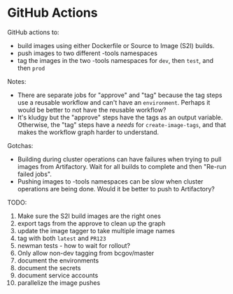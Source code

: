 # GitHub Actions

GitHub actions to:
- build images using either Dockerfile or Source to Image (S2I) builds.
- push images to two different -tools namespaces
- tag the images in the two -tools namespaces for `dev`, then `test`, and then `prod`

Notes:
- There are separate jobs for "approve" and "tag" because the tag steps use a reusable workflow and can't have an `environment`. Perhaps it would be better to not have the reusable workflow?
- It's kludgy but the "approve" steps have the tags as an output variable. Otherwise, the "tag" steps have a *needs* for `create-image-tags`, and that makes the workflow graph harder to understand.

Gotchas:
- Building during cluster operations can have failures when trying to pull images from Artifactory. Wait for all builds to complete and then "Re-run failed jobs".
- Pushing images to -tools namespaces can be slow when cluster operations are being done. Would it be better to push to Artifactory?

TODO:
1. Make sure the S2I build images are the right ones
1. export tags from the approve to clean up the graph
1. update the image tagger to take multiple image names
1. tag with both `latest` and `PR123`
1. newman tests - how to wait for rollout?
1. Only allow non-dev tagging from bcgov/master
1. document the environments
1. document the secrets
1. document service accounts
1. parallelize the image pushes
